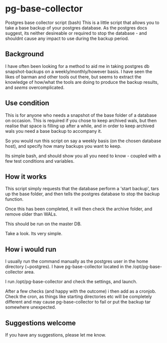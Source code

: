 pg-base-collector
=================

Postgres base collector script (bash)
This is a little script that allows you to take a base backup of your postgres database. As the postgres docs suggest, 
its neither desireable or required to stop the database - and shouldnt cause any impact to use during the backup period. 

Background
----------
I have often been looking for a method to aid me in taking postgres db snapshot-backups on a weekly/monthly/however
basis. I have seen the likes of barman and other tools out there, but seems to extract the knowledge of how/what the 
tools are doing to produce the backup results, and _seems_ overcomplicated. 

Use condition
-------------
This is for anyone who needs a snapshot of the base folder of a database on occasion. This is required if you chose 
to keep archived wals, but then realise that space is filling up after a while, and in order to keep archived wals 
you need a base backup to accompany it.

So you would run this script on say a weekly basis (on the chosen database host), and specify how many backups you want to 
keep. 

Its simple bash, and should show you all you need to know - coupled with a few test conditions and variables. 

How it works
------------
This script simply requests that the database perform a 'start backup', tars up the base folder, and then tells the 
postgres database to stop the backup function. 

Once this has been completed, it will then check the archive folder, and remove older than <specified> WALs.

This should be run on the master DB. 

Take a look. Its very simple. 

How i would run
---------------
I usually run the command manually as the postgres user in the home directory (~postgres). I have pg-base-collector 
located in the /opt/pg-base-collector area. 

I run /opt/pg-base-collector and check the settings, and launch. 

After a few checks (and happy with the outcome) i then add as a cronjob. Check the cron, as things like starting
directories etc will be completely different and may cause pg-base-collector to fail or put the backup tar somewhere
unexpected. 


Suggestions welcome
-------------------
If you have any suggestions, please let me know. 
